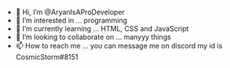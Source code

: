 - 👋 Hi, I’m @AryanIsAProDeveloper
- 👀 I’m interested in ... programming
- 🌱 I’m currently learning ... HTML, CSS and JavaScript
- 💞️ I’m looking to collaborate on ... manyyy things
- 📫 How to reach me ... you can message me on discord my id is CosmicStorm#8151

<!---
AryanIsAProDeveloper/AryanIsAProDeveloper is a ✨ special ✨ repository because its `README.md` (this file) appears on your GitHub profile.
You can click the Preview link to take a look at your changes.
--->
